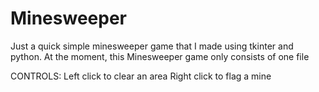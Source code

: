 # Minesweeper
Just a quick simple minesweeper game that I made using tkinter and python.
At the moment, this Minesweeper game only consists of one file

CONTROLS:
Left click to clear an area
Right click to flag a mine
